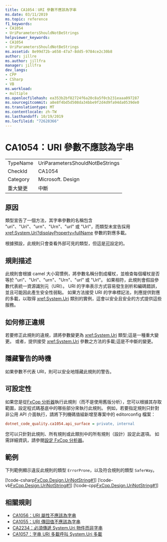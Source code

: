 ```yaml
---
title: CA1054：URI 參數不應該為字串
ms.date: 03/11/2019
ms.topic: reference
f1_keywords:
- CA1054
- UriParametersShouldNotBeStrings
helpviewer_keywords:
- CA1054
- UriParametersShouldNotBeStrings
ms.assetid: 8e99d72b-a658-47a7-8dd5-9784ce2c30b8
author: jillre
ms.author: jillfra
manager: jillfra
dev_langs:
- CPP
- CSharp
- VB
ms.workload:
- multiple
ms.openlocfilehash: ea353b2bf82724f6a20c8a5f0cb231eaaa097287
ms.sourcegitcommit: a8e8f4bd5d508da34bbe9f2d4d9fa94da0539de0
ms.translationtype: MT
ms.contentlocale: zh-TW
ms.lasthandoff: 10/19/2019
ms.locfileid: "72628366"
---
```

# <a name="ca1054-uri-parameters-should-not-be-strings"></a>CA1054：URI 參數不應該為字串

|||
|-|-|
|TypeName|UriParametersShouldNotBeStrings|
|CheckId|CA1054|
|Category|Microsoft. Design|
|重大變更|中斷|

## <a name="cause"></a>原因

類型宣告了一個方法，其字串參數的名稱包含 "uri"、"Uri"、"urn"、"Urn"、"url" 或 "Url"，而類型未宣告採用 <xref:System.Uri?displayProperty=fullName> 參數的對應多載。

根據預設，此規則只會查看外部可見的類型，但這是[可](#configurability)設定的。

## <a name="rule-description"></a>規則描述

此規則會根據 camel 大小寫慣例，將參數名稱分割成權杖，並檢查每個權杖是否等於 "uri"、"Uri"、"urn"、"Urn"、"url" 或 "Url"。 如果相符，此規則會假設參數代表統一資源識別元（URI）。 URI 的字串表示方式容易發生剖析和編碼錯誤，並且可能因此產生安全性弱點。 如果方法接受 URI 的字串標記法，則應提供對應的多載，以取得 <xref:System.Uri> 類別的實例，這會以安全且安全的方式提供這些服務。

## <a name="how-to-fix-violations"></a>如何修正違規

若要修正此規則的違規，請將參數變更為 <xref:System.Uri> 類型;這是一種重大變更。 或者，提供接受 <xref:System.Uri> 參數之方法的多載;這是不中斷的變更。

## <a name="when-to-suppress-warnings"></a>隱藏警告的時機

如果參數不代表 URI，則可以安全地隱藏此規則的警告。

## <a name="configurability"></a>可設定性

如果您是從[FxCop 分析器](install-fxcop-analyzers.md)執行此規則（而不是使用舊版分析），您可以根據其存取範圍，設定程式碼基底中的哪些部分來執行此規則。 例如，若要指定規則只針對非公用 API 介面執行，請將下列機碼值組新增至專案中的 editorconfig 檔案：

```ini
dotnet_code_quality.ca1054.api_surface = private, internal
```

您可以只針對此規則、所有規則或此類別中的所有規則（設計）設定此選項。 如需詳細資訊，請參閱[設定 FxCop 分析器](configure-fxcop-analyzers.md)。

## <a name="example"></a>範例

下列範例顯示違反此規則的類型 `ErrorProne`，以及符合規則的類型 `SaferWay`。

[!code-csharp[FxCop.Design.UriNotString#1](../code-quality/codesnippet/CSharp/ca1054-uri-parameters-should-not-be-strings_1.cs)]
[!code-vb[FxCop.Design.UriNotString#1](../code-quality/codesnippet/VisualBasic/ca1054-uri-parameters-should-not-be-strings_1.vb)]
[!code-cpp[FxCop.Design.UriNotString#1](../code-quality/codesnippet/CPP/ca1054-uri-parameters-should-not-be-strings_1.cpp)]

## <a name="related-rules"></a>相關規則

- [CA1056：URI 屬性不應該為字串](../code-quality/ca1056.md)
- [CA1055：URI 傳回值不應該為字串](../code-quality/ca1055.md)
- [CA2234：必須傳遞 System.Uri 物件而非字串](../code-quality/ca2234.md)
- [CA1057：字串 URI 多載呼叫 System.Uri 多載](../code-quality/ca1057.md)
